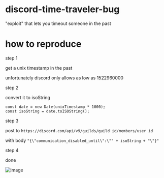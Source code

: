 # discord-time-traveler-bug
"exploit" that lets you timeout someone in the past

# how to reproduce
step 1 

get a unix timestamp in the past

unfortunately discord only allows as low as 1522960000


step 2

convert it to isoString

```
const date = new Date(unixTimestamp * 1000);
const isoString = date.toISOString();
```


step 3

post to `https://discord.com/api/v9/guilds/guild id/members/user id`

with body `"{\"communication_disabled_until\":\"" + isoString + "\"}"`


step 4 

done

![image](https://user-images.githubusercontent.com/66729830/230198882-6d79774e-32f1-4ff4-8509-623e8bf99cf9.png)
